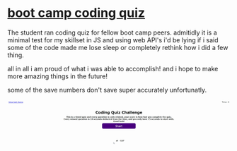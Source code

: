 # [boot camp coding quiz](https://drkeck.github.io/boot-camp-code-quiz/)
The student ran coding quiz for fellow boot camp peers.
admitidly it is a minimal test for my skillset in JS and using web API's
i'd be lying if i said some of the code made me lose sleep or completely rethink
how i did a few thing.

all in all i am proud of what i was able to accomplish!
and i hope to make more amazing things in the future!

some of the save numbers don't save super accurately unfortunatly.


![imageOfQuiz](./assets/img/quz.gif)


